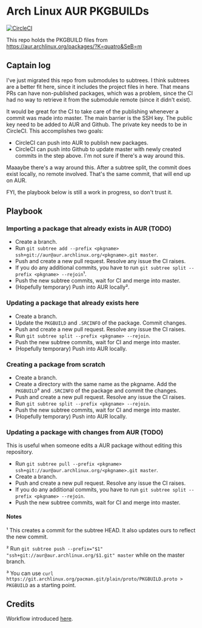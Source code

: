 # Arch Linux AUR PKGBUILDs

[![CircleCI](https://circleci.com/gh/Qu4tro/aur.svg?style=svg)](https://circleci.com/gh/Qu4tro/aur)

This repo holds the PKGBUILD files from https://aur.archlinux.org/packages/?K=quatro&SeB=m

## Captain log

I've just migrated this repo from submodules to subtrees. I think subtrees are a better fit here, since it includes the project files in here. 
That means PRs can have non-published packages, which was a problem, since the CI had no way to retrieve it from the submodule remote (since it didn't exist).

It would be great for the CI to take care of the publishing whenever a commit was made into master. The main barrier is the SSH key. The public key need to be added to AUR and Github. The private key needs to be in CircleCI. This accomplishes two goals:
  - CircleCI can push into AUR to publish new packages.
  - CircleCI can push into Github to update master with newly created commits in the step above.
I'm not sure if there's a way around this.

Maaaybe there's a way around this. After a subtree split, the commit does exist locally, no remote involved. That's the same commit, that will end up on AUR.


FYI, the playbook below is still a work in progress, so don't trust it.

## Playbook

### Importing a package that already exists in AUR (TODO)

- Create a branch.
- Run `git subtree add --prefix <pkgname> ssh+git://aur@aur.archlinux.org/<pkgname>.git master`. 
- Push and create a new pull request. Resolve any issue the CI raises.
- If you do any additional commits, you have to run `git subtree split --prefix <pkgname> --rejoin`¹.
- Push the new subtree commits, wait for CI and merge into master.
- (Hopefully temporary) Push into AUR locally².

### Updating a package that already exists here

- Create a branch.
- Update the ``PKGBUILD`` and `.SRCINFO` of the package. Commit changes.
- Push and create a new pull request. Resolve any issue the CI raises.
- Run `git subtree split --prefix <pkgname> --rejoin`. 
- Push the new subtree commits, wait for CI and merge into master.
- (Hopefully temporary) Push into AUR locally.

### Creating a package from scratch

- Create a branch.
- Create a directory with the same name as the pkgname. Add the ``PKGBUILD``³ and `.SRCINFO` of the package and commit the changes.
- Push and create a new pull request. Resolve any issue the CI raises.
- Run `git subtree split --prefix <pkgname> --rejoin`.
- Push the new subtree commits, wait for CI and merge into master.
- (Hopefully temporary) Push into AUR locally.

### Updating a package with changes from AUR (TODO)

This is useful when someone edits a AUR package without editing this repository.

- Run `git subtree pull --prefix <pkgname> ssh+git://aur@aur.archlinux.org/<pkgname>.git master`. 
- Create a branch.
- Push and create a new pull request. Resolve any issue the CI raises.
- If you do any additional commits, you have to run `git subtree split --prefix <pkgname> --rejoin`.
- Push the new subtree commits, wait for CI and merge into master.

#### Notes
¹ This creates a commit for the subtree HEAD. It also updates ours to reflect the new commit.

² Run `git subtree push --prefix="$1" "ssh+git://aur@aur.archlinux.org/$1.git" master` while on the master branch.

³ You can use `curl https://git.archlinux.org/pacman.git/plain/proto/PKGBUILD.proto > PKGBUILD` as a starting point.


## Credits
Workflow introduced [here](https://gergely.imreh.net/blog/2018/04/circleci-aur/).
